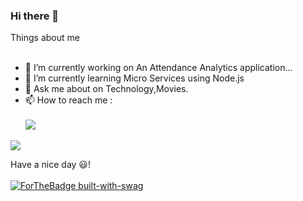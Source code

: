### Hi there 👋

<!--
**sisansahu1/sisansahu1** is a ✨ _special_ ✨ repository because its `README.md` (this file) appears on your GitHub profile.-->

 Things about me <br><br>


- 🔭 I’m currently working on An Attendance Analytics application...
- 🌱 I’m currently learning Micro Services using Node.js
- 💬 Ask me about on Technology,Movies.
- 📫 How to reach me :<br> <br>
     <a href="https://www.linkedin.com/in/sisan-kumar-sahu-95b387142/"><img src="https://img.shields.io/badge/-LinkedIn-blue?style=flat-square&logo=Linkedin&logoColor=white&link=https://www.linkedin.com/in/sisan-kumar-sahu-95b387142/"> </a>
     

     


<img src="https://github-readme-stats.vercel.app/api?username=sisansahu1&&show_icons=true&title_color=ffffff&icon_color=4c2882&text_color=daf7dc&bg_color=151515">

Have a nice day 😃!<br><br>
 [![ForTheBadge built-with-swag](http://ForTheBadge.com/images/badges/built-with-swag.svg)](https://GitHub.com/sisansahu1/)

